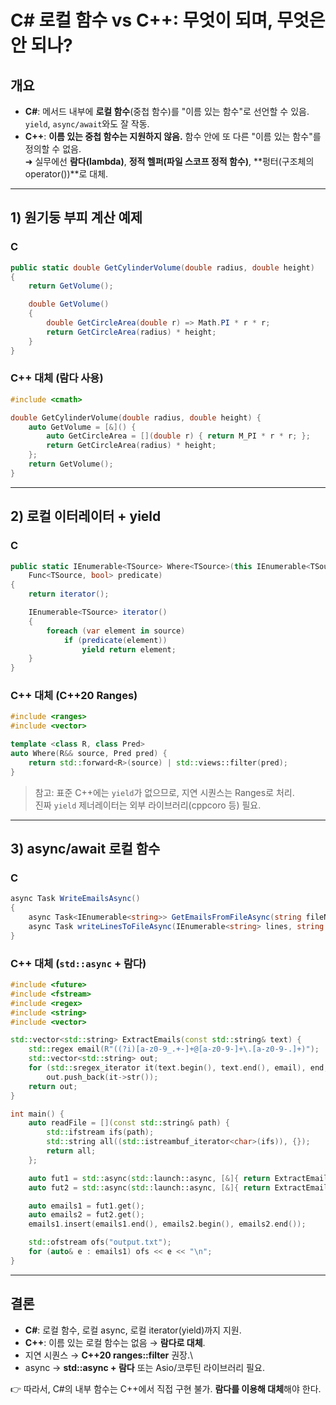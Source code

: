 # C# 로컬 함수 vs C++: 무엇이 되며, 무엇은 안 되나?

## 개요

-   **C#**: 메서드 내부에 **로컬 함수**(중첩 함수)를 "이름 있는 함수"로
    선언할 수 있음. `yield`, `async/await`와도 잘 작동.
-   **C++**: **이름 있는 중첩 함수는 지원하지 않음.** 함수 안에 또 다른
    "이름 있는 함수"를 정의할 수 없음.\
    ➜ 실무에선 **람다(lambda)**, **정적 헬퍼(파일 스코프 정적 함수)**,
    **펑터(구조체의 operator())**로 대체.

------------------------------------------------------------------------

## 1) 원기둥 부피 계산 예제

### C

``` csharp
public static double GetCylinderVolume(double radius, double height)
{
    return GetVolume();

    double GetVolume()
    {
        double GetCircleArea(double r) => Math.PI * r * r;
        return GetCircleArea(radius) * height;
    }
}
```

### C++ 대체 (람다 사용)

``` cpp
#include <cmath>

double GetCylinderVolume(double radius, double height) {
    auto GetVolume = [&]() {
        auto GetCircleArea = [](double r) { return M_PI * r * r; };
        return GetCircleArea(radius) * height;
    };
    return GetVolume();
}
```

------------------------------------------------------------------------

## 2) 로컬 이터레이터 + yield

### C

``` csharp
public static IEnumerable<TSource> Where<TSource>(this IEnumerable<TSource> source,
    Func<TSource, bool> predicate)
{
    return iterator();

    IEnumerable<TSource> iterator()
    {
        foreach (var element in source)
            if (predicate(element))
                yield return element;
    }
}
```

### C++ 대체 (C++20 Ranges)

``` cpp
#include <ranges>
#include <vector>

template <class R, class Pred>
auto Where(R&& source, Pred pred) {
    return std::forward<R>(source) | std::views::filter(pred);
}
```

> 참고: 표준 C++에는 `yield`가 없으므로, 지연 시퀀스는 Ranges로 처리.\
> 진짜 `yield` 제너레이터는 외부 라이브러리(cppcoro 등) 필요.

------------------------------------------------------------------------

## 3) async/await 로컬 함수

### C

``` csharp
async Task WriteEmailsAsync()
{
    async Task<IEnumerable<string>> GetEmailsFromFileAsync(string fileName) { ... }
    async Task writeLinesToFileAsync(IEnumerable<string> lines, string fileName) { ... }
}
```

### C++ 대체 (`std::async` + 람다)

``` cpp
#include <future>
#include <fstream>
#include <regex>
#include <string>
#include <vector>

std::vector<std::string> ExtractEmails(const std::string& text) {
    std::regex email(R"((?i)[a-z0-9_.+-]+@[a-z0-9-]+\.[a-z0-9-.]+)");
    std::vector<std::string> out;
    for (std::sregex_iterator it(text.begin(), text.end(), email), end; it != end; ++it)
        out.push_back(it->str());
    return out;
}

int main() {
    auto readFile = [](const std::string& path) {
        std::ifstream ifs(path);
        std::string all((std::istreambuf_iterator<char>(ifs)), {});
        return all;
    };

    auto fut1 = std::async(std::launch::async, [&]{ return ExtractEmails(readFile("input1.txt")); });
    auto fut2 = std::async(std::launch::async, [&]{ return ExtractEmails(readFile("input2.txt")); });

    auto emails1 = fut1.get();
    auto emails2 = fut2.get();
    emails1.insert(emails1.end(), emails2.begin(), emails2.end());

    std::ofstream ofs("output.txt");
    for (auto& e : emails1) ofs << e << "\n";
}
```

------------------------------------------------------------------------

## 결론

-   **C#**: 로컬 함수, 로컬 async, 로컬 iterator(yield)까지 지원.
-   **C++**: 이름 있는 로컬 함수는 없음 → **람다로 대체**.
-   지연 시퀀스 → **C++20 ranges::filter** 권장.\
-   async → **std::async + 람다** 또는 Asio/코루틴 라이브러리 필요.

👉 따라서, C#의 내부 함수는 C++에서 직접 구현 불가. **람다를 이용해
대체**해야 한다.
